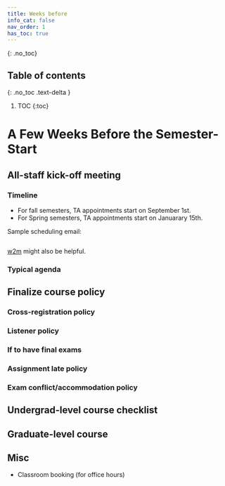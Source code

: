```yaml
---
title: Weeks before
info_cat: false
nav_order: 1
has_toc: true
---
```

{: .no_toc}

## Table of contents
{: .no_toc .text-delta }

1. TOC
{:toc}

# A Few Weeks Before the Semester-Start

## All-staff kick-off meeting

### Timeline
- For fall semesters, TA appointments start on September 1st. 
- For Spring semesters, TA appointments start on Januarary 15th. 

Sample scheduling email:
```markdown
```
[w2m]({{site.baseurl}}/info/misc_tools/#when2meet) might also be helpful.


### Typical agenda


## Finalize course policy
### Cross-registration policy
### Listener policy
### If to have final exams
### Assignment late policy

### Exam conflict/accommodation policy


## Undergrad-level course checklist

## Graduate-level course

## Misc
- Classroom booking (for office hours)



